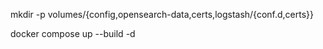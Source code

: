 mkdir -p volumes/{config,opensearch-data,certs,logstash/{conf.d,certs}}

docker compose up --build -d
